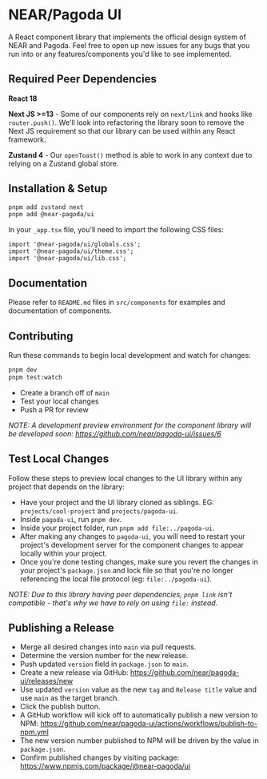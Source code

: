 # NEAR/Pagoda UI

A React component library that implements the official design system of NEAR and Pagoda. Feel free to open up new issues for any bugs that you run into or any features/components you'd like to see implemented.

## Required Peer Dependencies

**React 18**

**Next JS >=13** - Some of our components rely on `next/link` and hooks like `router.push()`. We'll look into refactoring the library soon to remove the Next JS requirement so that our library can be used within any React framework.

**Zustand 4** - Our `openToast()` method is able to work in any context due to relying on a Zustand global store.

## Installation & Setup

```bash
pnpm add zustand next
pnpm add @near-pagoda/ui
```

In your `_app.tsx` file, you'll need to import the following CSS files:

```tsx
import '@near-pagoda/ui/globals.css';
import '@near-pagoda/ui/theme.css';
import '@near-pagoda/ui/lib.css';
```

## Documentation

Please refer to `README.md` files in `src/components` for examples and documentation of components.

## Contributing

Run these commands to begin local development and watch for changes:

```bash
pnpm dev
pnpm test:watch
```

- Create a branch off of `main`
- Test your local changes
- Push a PR for review

_NOTE: A development preview environment for the component library will be developed soon: https://github.com/near/pagoda-ui/issues/6_

## Test Local Changes

Follow these steps to preview local changes to the UI library within any project that depends on the library:

- Have your project and the UI library cloned as siblings. EG: `projects/cool-project` and `projects/pagoda-ui`.
- Inside `pagoda-ui`, run `pnpm dev`.
- Inside your project folder, run `pnpm add file:../pagoda-ui`.
- After making any changes to `pagoda-ui`, you will need to restart your project's development server for the component changes to appear locally within your project.
- Once you're done testing changes, make sure you revert the changes in your project's `package.json` and lock file so that you're no longer referencing the local file protocol (eg: `file:../pagoda-ui`).

_NOTE: Due to this library having peer dependencies, `pnpm link` isn't compatible - that's why we have to rely on using `file:` instead._

## Publishing a Release

- Merge all desired changes into `main` via pull requests.
- Determine the version number for the new release.
- Push updated `version` field in `package.json` to `main`.
- Create a new release via GitHub: https://github.com/near/pagoda-ui/releases/new
- Use updated `version` value as the new `tag` and `Release title` value and use `main` as the target branch.
- Click the publish button.
- A GitHub workflow will kick off to automatically publish a new version to NPM: https://github.com/near/pagoda-ui/actions/workflows/publish-to-npm.yml
- The new version number published to NPM will be driven by the value in `package.json`.
- Confirm published changes by visiting package: https://www.npmjs.com/package/@near-pagoda/ui
